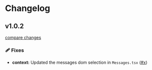 # Changelog

## v1.0.2

[compare changes](https://github.com/COUSCOUSZ/bettergpt)

### 🩹 Fixes

- **context:** Updated the messages dom selection in `Messages.tsx` ([#x](https://github.com/COUSCOUSZ/bettergpt))
